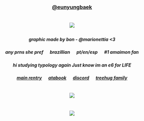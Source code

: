 ### <p align="center"> [@eunyungbaek](https://github.com/eunyungbaek)
# <p align="center"> ![](https://i.postimg.cc/Pq7Qzg2R/image.png)
##### <p align="center"> graphic made by bon - @marionettia <3

##### <p align="center"> any prns she pref⠀⠀brazillian⠀⠀pt/en/esp⠀⠀#1 amaimon fan
##### <p align="center"> hi studying typology again Just know im an e6 for LIFE
##### <p align="center"> [main rentry](https://rentry.co/amaimon)⠀⠀[atabook](https://ryuvi.atabook.org/)⠀⠀[discord](https://discordid.netlify.app/?id=742350316938330153)⠀⠀[treehug family](https://rentry.co/ponytownfamily)
# <p align="center">![](https://komarev.com/ghpvc/?username=purrcore&base=1200&style=flat&color=8CBF84)

# <p align="center"> ![](https://i.postimg.cc/VvQ92jy9/image.png)

